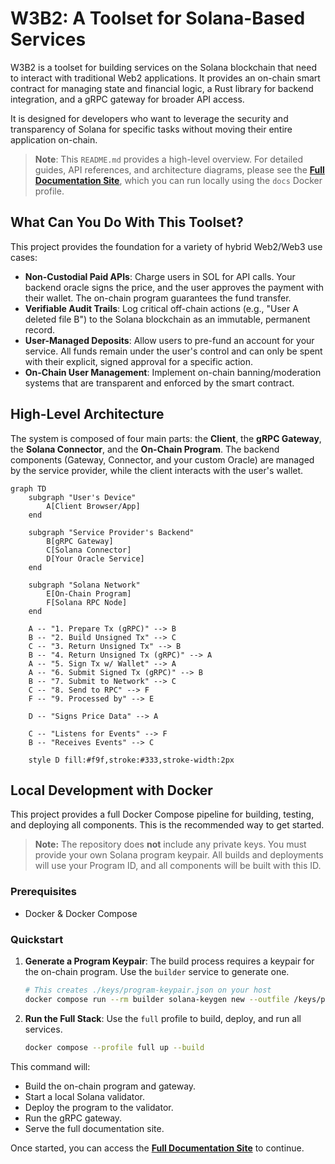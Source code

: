# W3B2: A Toolset for Solana-Based Services

W3B2 is a toolset for building services on the Solana blockchain that need to interact with traditional Web2 applications. It provides an on-chain smart contract for managing state and financial logic, a Rust library for backend integration, and a gRPC gateway for broader API access.

It is designed for developers who want to leverage the security and transparency of Solana for specific tasks without moving their entire application on-chain.

> **Note**: This `README.md` provides a high-level overview. For detailed guides, API references, and architecture diagrams, please see the **[Full Documentation Site](docs/index.md)**, which you can run locally using the `docs` Docker profile.

## What Can You Do With This Toolset?

This project provides the foundation for a variety of hybrid Web2/Web3 use cases:

-   **Non-Custodial Paid APIs**: Charge users in SOL for API calls. Your backend oracle signs the price, and the user approves the payment with their wallet. The on-chain program guarantees the fund transfer.
-   **Verifiable Audit Trails**: Log critical off-chain actions (e.g., "User A deleted file B") to the Solana blockchain as an immutable, permanent record.
-   **User-Managed Deposits**: Allow users to pre-fund an account for your service. All funds remain under the user's control and can only be spent with their explicit, signed approval for a specific action.
-   **On-Chain User Management**: Implement on-chain banning/moderation systems that are transparent and enforced by the smart contract.

## High-Level Architecture

The system is composed of four main parts: the **Client**, the **gRPC Gateway**, the **Solana Connector**, and the **On-Chain Program**. The backend components (Gateway, Connector, and your custom Oracle) are managed by the service provider, while the client interacts with the user's wallet.

```mermaid
graph TD
    subgraph "User's Device"
        A[Client Browser/App]
    end

    subgraph "Service Provider's Backend"
        B[gRPC Gateway]
        C[Solana Connector]
        D[Your Oracle Service]
    end

    subgraph "Solana Network"
        E[On-Chain Program]
        F[Solana RPC Node]
    end

    A -- "1. Prepare Tx (gRPC)" --> B
    B -- "2. Build Unsigned Tx" --> C
    C -- "3. Return Unsigned Tx" --> B
    B -- "4. Return Unsigned Tx (gRPC)" --> A
    A -- "5. Sign Tx w/ Wallet" --> A
    A -- "6. Submit Signed Tx (gRPC)" --> B
    B -- "7. Submit to Network" --> C
    C -- "8. Send to RPC" --> F
    F -- "9. Processed by" --> E

    D -- "Signs Price Data" --> A

    C -- "Listens for Events" --> F
    B -- "Receives Events" --> C

    style D fill:#f9f,stroke:#333,stroke-width:2px
```

## Local Development with Docker

This project provides a full Docker Compose pipeline for building, testing, and deploying all components. This is the recommended way to get started.

> **Note:** The repository does **not** include any private keys. You must provide your own Solana program keypair. All builds and deployments will use your Program ID, and all components will be built with this ID.

### Prerequisites

*   Docker & Docker Compose

### Quickstart

1.  **Generate a Program Keypair**: The build process requires a keypair for the on-chain program. Use the `builder` service to generate one.
    ```bash
    # This creates ./keys/program-keypair.json on your host
    docker compose run --rm builder solana-keygen new --outfile /keys/program-keypair.json
    ```

2.  **Run the Full Stack**: Use the `full` profile to build, deploy, and run all services.
    ```bash
    docker compose --profile full up --build
    ```

This command will:
-   Build the on-chain program and gateway.
-   Start a local Solana validator.
-   Deploy the program to the validator.
-   Run the gRPC gateway.
-   Serve the full documentation site.

Once started, you can access the **[Full Documentation Site](http://localhost:8000)** to continue.